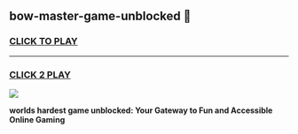 
## bow-master-game-unblocked 👋
<h3>
<a href="https://premium.freeplayer.one?title=bow-master-game-unblocked&ref=14F">CLICK TO PLAY</a></h3>
<hr>

<h3>
<a href="https://premium.freeplayer.one?title=bow-master-game-unblocked&ref=14F">CLICK 2 PLAY</a>
  
</h3>

<a href="https://premium.freeplayer.one?title=bow-master-game-unblocked&ref=12F/"><img src="https://clearcache.store/games.png"></a>


**worlds hardest game unblocked: Your Gateway to Fun and Accessible Online Gaming**
